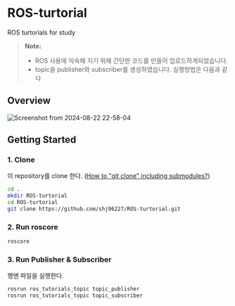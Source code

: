 # ROS-turtorial
ROS turtorials for study
>**Note:**
>* ROS 사용에 익숙해 지기 위해 간단한 코드를 만들어 업로드하게되었습니다.
>* topic을 publisher와 subscriber를 생성하였습니다.
실행방법은 다음과 같다

## Overview

![Screenshot from 2024-08-22 22-58-04](https://github.com/user-attachments/assets/9f4f62d6-abbf-42b0-9820-39962fa36873)

## Getting Started
### 1. Clone

이 repository를 clone 한다.
([How to "git clone" including submodules?](https://stackoverflow.com/questions/3796927/how-to-git-clone-including-submodules))

```sh
cd .
mkdir ROS-turtorial
cd ROS-turtorial
git clone https://github.com/shj96227/ROS-turtorial.git
```

### 2. Run roscore

```sh
roscore
```

### 3. Run Publisher & Subscriber

행맨 파일을 실행한다.
```sh
rosrun ros_tutorials_topic topic_publisher
rosrun ros_tutorials_topic topic_subscriber
```

